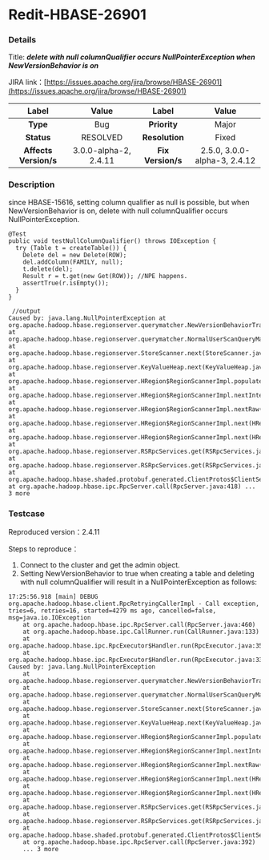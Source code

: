 # Redit-HBASE-26901

### Details

Title: ***delete with null columnQualifier occurs NullPointerException when NewVersionBehavior is on***

JIRA link：[https://issues.apache.org/jira/browse/HBASE-26901](https://issues.apache.org/jira/browse/HBASE-26901)

|         Label         |        Value        |      Label      |         Value          |
|:---------------------:|:-------------------:|:---------------:|:----------------------:|
|       **Type**        |         Bug         |  **Priority**   |         Major          |
|      **Status**       |      RESOLVED       | **Resolution**  |         Fixed          |
| **Affects Version/s** | 3.0.0-alpha-2, 2.4.11 | **Fix Version/s** |    2.5.0, 3.0.0-alpha-3, 2.4.12   |

### Description

since  HBASE-15616, setting column qualifier as null is possible, but when NewVersionBehavior is on, delete with null columnQualifier occurs NullPointerException.

```
@Test
public void testNullColumnQualifier() throws IOException {
  try (Table t = createTable()) {
    Delete del = new Delete(ROW);
    del.addColumn(FAMILY, null);
    t.delete(del);
    Result r = t.get(new Get(ROW)); //NPE happens.
    assertTrue(r.isEmpty());
  }
} 
```

```
 //output
Caused by: java.lang.NullPointerException at org.apache.hadoop.hbase.regionserver.querymatcher.NewVersionBehaviorTracker.add(NewVersionBehaviorTracker.java:214) at org.apache.hadoop.hbase.regionserver.querymatcher.NormalUserScanQueryMatcher.match(NormalUserScanQueryMatcher.java:73) at org.apache.hadoop.hbase.regionserver.StoreScanner.next(StoreScanner.java:627) at org.apache.hadoop.hbase.regionserver.KeyValueHeap.next(KeyValueHeap.java:157) at org.apache.hadoop.hbase.regionserver.HRegion$RegionScannerImpl.populateResult(HRegion.java:6672) at org.apache.hadoop.hbase.regionserver.HRegion$RegionScannerImpl.nextInternal(HRegion.java:6836) at org.apache.hadoop.hbase.regionserver.HRegion$RegionScannerImpl.nextRaw(HRegion.java:6606) at org.apache.hadoop.hbase.regionserver.HRegion$RegionScannerImpl.next(HRegion.java:6583) at org.apache.hadoop.hbase.regionserver.HRegion$RegionScannerImpl.next(HRegion.java:6570) at org.apache.hadoop.hbase.regionserver.RSRpcServices.get(RSRpcServices.java:2645) at org.apache.hadoop.hbase.regionserver.RSRpcServices.get(RSRpcServices.java:2571) at org.apache.hadoop.hbase.shaded.protobuf.generated.ClientProtos$ClientService$2.callBlockingMethod(ClientProtos.java:42274) at org.apache.hadoop.hbase.ipc.RpcServer.call(RpcServer.java:418) ... 3 more
```

### Testcase

Reproduced version：2.4.11

Steps to reproduce：
1. Connect to the cluster and get the admin object.
2. Setting NewVersionBehavior to true when creating a table and deleting with null columnQualifier will result in a NullPointerException as follows:
```
17:25:56.918 [main] DEBUG org.apache.hadoop.hbase.client.RpcRetryingCallerImpl - Call exception, tries=6, retries=16, started=4279 ms ago, cancelled=false, msg=java.io.IOException
	at org.apache.hadoop.hbase.ipc.RpcServer.call(RpcServer.java:460)
	at org.apache.hadoop.hbase.ipc.CallRunner.run(CallRunner.java:133)
	at org.apache.hadoop.hbase.ipc.RpcExecutor$Handler.run(RpcExecutor.java:359)
	at org.apache.hadoop.hbase.ipc.RpcExecutor$Handler.run(RpcExecutor.java:339)
Caused by: java.lang.NullPointerException
	at org.apache.hadoop.hbase.regionserver.querymatcher.NewVersionBehaviorTracker.add(NewVersionBehaviorTracker.java:214)
	at org.apache.hadoop.hbase.regionserver.querymatcher.NormalUserScanQueryMatcher.match(NormalUserScanQueryMatcher.java:73)
	at org.apache.hadoop.hbase.regionserver.StoreScanner.next(StoreScanner.java:625)
	at org.apache.hadoop.hbase.regionserver.KeyValueHeap.next(KeyValueHeap.java:155)
	at org.apache.hadoop.hbase.regionserver.HRegion$RegionScannerImpl.populateResult(HRegion.java:7400)
	at org.apache.hadoop.hbase.regionserver.HRegion$RegionScannerImpl.nextInternal(HRegion.java:7568)
	at org.apache.hadoop.hbase.regionserver.HRegion$RegionScannerImpl.nextRaw(HRegion.java:7332)
	at org.apache.hadoop.hbase.regionserver.HRegion$RegionScannerImpl.next(HRegion.java:7309)
	at org.apache.hadoop.hbase.regionserver.HRegion$RegionScannerImpl.next(HRegion.java:7296)
	at org.apache.hadoop.hbase.regionserver.RSRpcServices.get(RSRpcServices.java:2659)
	at org.apache.hadoop.hbase.regionserver.RSRpcServices.get(RSRpcServices.java:2584)
	at org.apache.hadoop.hbase.shaded.protobuf.generated.ClientProtos$ClientService$2.callBlockingMethod(ClientProtos.java:45815)
	at org.apache.hadoop.hbase.ipc.RpcServer.call(RpcServer.java:392)
	... 3 more
```